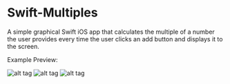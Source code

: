 # Swift-Multiples
A simple graphical Swift iOS app that calculates the multiple of a number the user provides every time the user clicks an add button and displays it to the screen.

Example Preview:



![alt tag](https://cloud.githubusercontent.com/assets/16005119/11416274/f9a592d8-93c0-11e5-9b6a-f6d096008047.png)
![alt tag](https://cloud.githubusercontent.com/assets/16005119/11416275/00ca7538-93c1-11e5-8911-1418f04a05f3.png)
![alt tag](https://cloud.githubusercontent.com/assets/16005119/11416279/05976530-93c1-11e5-9910-519b0563c035.png)


